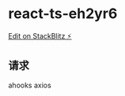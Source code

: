 # react-ts-eh2yr6

[Edit on StackBlitz ⚡️](https://stackblitz.com/edit/react-ts-eh2yr6)

## 请求

ahooks axios
